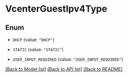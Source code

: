 # VcenterGuestIpv4Type

## Enum


* `DHCP` (value: `"DHCP"`)

* `STATIC` (value: `"STATIC"`)

* `USER_INPUT_REQUIRED` (value: `"USER_INPUT_REQUIRED"`)


[[Back to Model list]](../README.md#documentation-for-models) [[Back to API list]](../README.md#documentation-for-api-endpoints) [[Back to README]](../README.md)


